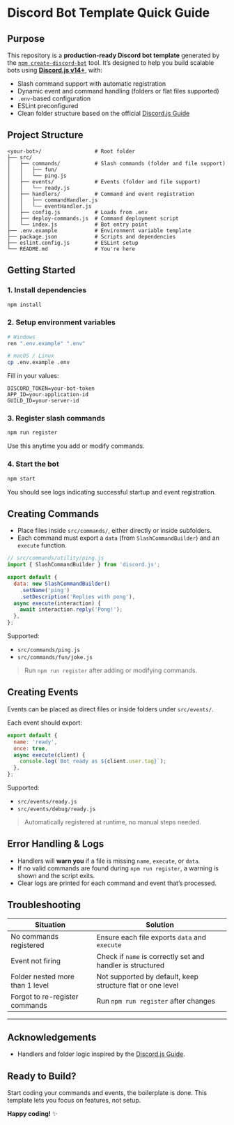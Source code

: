 # Discord Bot Template Quick Guide

## Purpose

This repository is a **production-ready Discord bot template** generated by the [`npm create-discord-bot`](https://github.com/dipanshu447/create-discord-bot) tool.
It’s designed to help you build scalable bots using **[Discord.js v14+](https://discord.js.org/)**, with:

* Slash command support with automatic registration
* Dynamic event and command handling (folders or flat files supported)
* `.env`-based configuration
* ESLint preconfigured
* Clean folder structure based on the official [Discord.js Guide](https://discordjs.guide)

## Project Structure

```
<your-bot>/                 # Root folder
├── src/
│   ├── commands/           # Slash commands (folder and file support)
│   │   ├── fun/
│   │   └── ping.js
│   ├── events/             # Events (folder and file support)
│   │   └── ready.js
│   ├── handlers/           # Command and event registration
│   │   ├── commandHandler.js
│   │   └── eventHandler.js
│   ├── config.js           # Loads from .env
│   ├── deploy-commands.js  # Command deployment script
│   └── index.js            # Bot entry point
├── .env.example            # Environment variable template
├── package.json            # Scripts and dependencies
├── eslint.config.js        # ESLint setup
└── README.md               # You're here
```

## Getting Started

### 1. Install dependencies

```bash
npm install
```

### 2. Setup environment variables

```bash
# Windows
ren ".env.example" ".env"

# macOS / Linux
cp .env.example .env
```

Fill in your values:

```env
DISCORD_TOKEN=your-bot-token
APP_ID=your-application-id
GUILD_ID=your-server-id
```

### 3. Register slash commands

```bash
npm run register
```

Use this anytime you add or modify commands.

### 4. Start the bot

```bash
npm start
```

You should see logs indicating successful startup and event registration.

## Creating Commands

* Place files inside `src/commands/`, either directly or inside subfolders.
* Each command must export a `data` (from `SlashCommandBuilder`) and an `execute` function.

```js
// src/commands/utility/ping.js
import { SlashCommandBuilder } from 'discord.js';

export default {
  data: new SlashCommandBuilder()
    .setName('ping')
    .setDescription('Replies with pong'),
  async execute(interaction) {
    await interaction.reply('Pong!');
  },
};
```

Supported:

* `src/commands/ping.js`
* `src/commands/fun/joke.js`

> Run `npm run register` after adding or modifying commands.

## Creating Events

Events can be placed as direct files or inside folders under `src/events/`.

Each event should export:

```js
export default {
  name: 'ready',
  once: true,
  async execute(client) {
    console.log(`Bot ready as ${client.user.tag}`);
  },
};
```

Supported:

* `src/events/ready.js`
* `src/events/debug/ready.js`

> Automatically registered at runtime, no manual steps needed.

## Error Handling & Logs

* Handlers will **warn you** if a file is missing `name`, `execute`, or `data`.
* If no valid commands are found during `npm run register`, a warning is shown and the script exits.
* Clear logs are printed for each command and event that’s processed.

## Troubleshooting

| Situation                       | Solution                                                   |
| ------------------------------- | ---------------------------------------------------------- |
| No commands registered          | Ensure each file exports `data` and `execute`              |
| Event not firing                | Check if `name` is correctly set and handler is structured |
| Folder nested more than 1 level | Not supported by default, keep structure flat or one level |
| Forgot to re-register commands  | Run `npm run register` after changes                       |

---

## Acknowledgements

* Handlers and folder logic inspired by the [Discord.js Guide](https://discordjs.guide/).

## Ready to Build?

Start coding your commands and events, the boilerplate is done.
This template lets you focus on features, not setup.

**Happy coding!** ✨